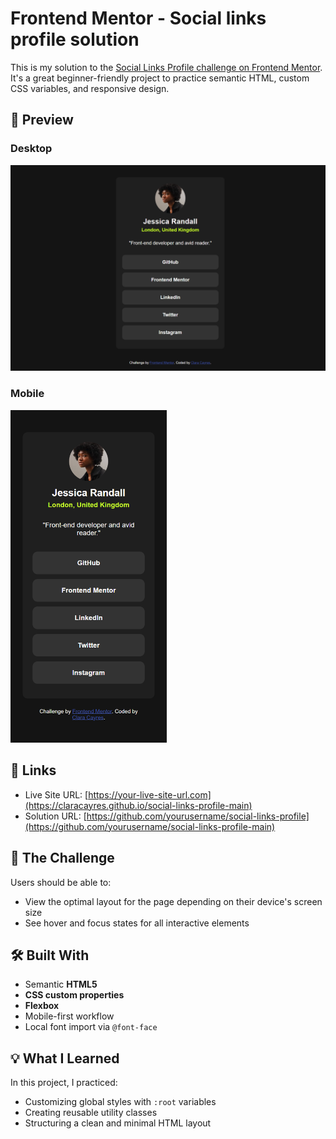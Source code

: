# Frontend Mentor - Social links profile solution

This is my solution to the [Social Links Profile challenge on Frontend Mentor](https://www.frontendmentor.io/challenges/social-links-profile-UG32l9m6dQ). It's a great beginner-friendly project to practice semantic HTML, custom CSS variables, and responsive design.

## 📸 Preview

### Desktop
![Desktop](assets/images/desktop.png)

### Mobile
<img src="assets/images/mobile.png" alt="Mobile" width="250">

## 🔗 Links

- Live Site URL: [https://your-live-site-url.com](https://claracayres.github.io/social-links-profile-main)
- Solution URL: [https://github.com/yourusername/social-links-profile](https://github.com/yourusername/social-links-profile-main)

## 🚀 The Challenge

Users should be able to:

- View the optimal layout for the page depending on their device's screen size
- See hover and focus states for all interactive elements

## 🛠️ Built With

- Semantic **HTML5**
- **CSS custom properties**
- **Flexbox**
- Mobile-first workflow
- Local font import via `@font-face`

## 💡 What I Learned

In this project, I practiced:

- Customizing global styles with `:root` variables
- Creating reusable utility classes
- Structuring a clean and minimal HTML layout
